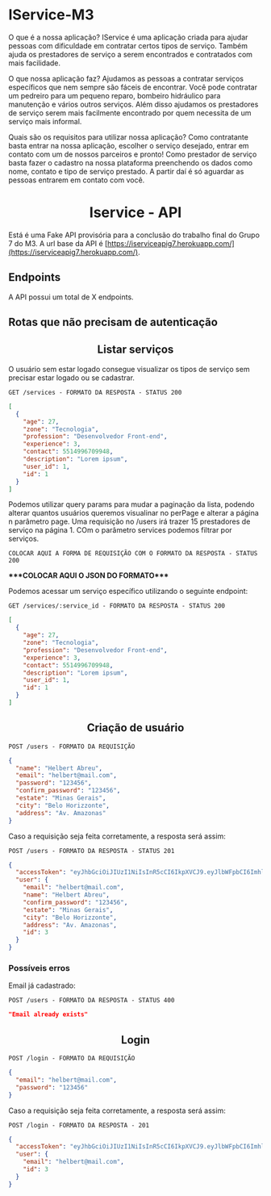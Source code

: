 # IService-M3

O que é a nossa aplicação?
IService é uma aplicação criada para ajudar pessoas com dificuldade em contratar certos tipos de serviço. Também ajuda os prestadores de serviço a serem encontrados e contratados com mais facilidade.

O que nossa aplicação faz?
Ajudamos as pessoas a contratar serviços específicos que nem sempre são fáceis de encontrar. Você pode contratar um pedreiro para um pequeno reparo, bombeiro hidráulico para manutenção e vários outros serviços. Além disso ajudamos os prestadores de serviço serem mais facilmente encontrado por quem necessita de um serviço mais informal.

Quais são os requisitos para utilizar nossa aplicação?
Como contratante basta entrar na nossa aplicação, escolher o serviço desejado, entrar em contato com um de nossos parceiros e pronto!
Como prestador de serviço basta fazer o cadastro na nossa plataforma preenchendo os dados como nome, contato e tipo de serviço prestado. A partir daí é só aguardar as pessoas entrarem em contato com você.

<h1 align="center">Iservice - API</h1>

Está é uma Fake API provisória para a conclusão do trabalho final do Grupo 7 do M3.
A url base da API é [https://iserviceapig7.herokuapp.com/](https://iserviceapig7.herokuapp.com/).

## **Endpoints**

A API possui um total de X endpoints.

## **Rotas que não precisam de autenticação**

<h2 align="center">Listar serviços</h2>
O usuário sem estar logado consegue visualizar os tipos de serviço sem precisar estar logado ou se cadastrar.

`GET /services - FORMATO DA RESPOSTA - STATUS 200`

```json
[
  {
    "age": 27,
    "zone": "Tecnologia",
    "profession": "Desenvolvedor Front-end",
    "experience": 3,
    "contact": 5514996709948,
    "description": "Lorem ipsum",
    "user_id": 1,
    "id": 1
  }
]
```

Podemos utilizar query params para mudar a paginação da lista, podendo alterar quantos usuários queremos visualinar no perPage e alterar a página n parâmetro page. Uma requisição no /users irá trazer 15 prestadores de serviço na página 1. COm o parâmetro services podemos filtrar por serviços.

`COLOCAR AQUI A FORMA DE REQUISIÇÃO COM O FORMATO DA RESPOSTA - STATUS 200`

**\*\*\***COLOCAR AQUI O JSON DO FORMATO**\*\*\***

Podemos acessar um serviço específico utilizando o seguinte endpoint:

`GET /services/:service_id - FORMATO DA RESPOSTA - STATUS 200`

```json
[
  {
    "age": 27,
    "zone": "Tecnologia",
    "profession": "Desenvolvedor Front-end",
    "experience": 3,
    "contact": 5514996709948,
    "description": "Lorem ipsum",
    "user_id": 1,
    "id": 1
  }
]
```

<h2 align="center">Criação de usuário</h2>

`POST /users - FORMATO DA REQUISIÇÃO`

```json
{
  "name": "Helbert Abreu",
  "email": "helbert@mail.com",
  "password": "123456",
  "confirm_password": "123456",
  "estate": "Minas Gerais",
  "city": "Belo Horizzonte",
  "address": "Av. Amazonas"
}
```

Caso a requisição seja feita corretamente, a resposta será assim:

`POST /users - FORMATO DA RESPOSTA - STATUS 201`

```json
{
  "accessToken": "eyJhbGciOiJIUzI1NiIsInR5cCI6IkpXVCJ9.eyJlbWFpbCI6ImhlbGJlcnRAbWFpbC5jb20iLCJpYXQiOjE2NjE5NDg1NDcsImV4cCI6MTY2MTk1MjE0Nywic3ViIjoiMyJ9.1kWzgUkrkpk25cYaZjXT6z8SDhqErtvPnUW3uDS2Evk",
  "user": {
    "email": "helbert@mail.com",
    "name": "Helbert Abreu",
    "confirm_password": "123456",
    "estate": "Minas Gerais",
    "city": "Belo Horizzonte",
    "address": "Av. Amazonas",
    "id": 3
  }
}
```

<h3>Possíveis erros</h3>

Email já cadastrado:

`POST /users - FORMATO DA RESPOSTA - STATUS 400`

```json
"Email already exists"
```

<h2 align="center">Login</h2>

`POST /login - FORMATO DA REQUISIÇÃO`

```json
{
  "email": "helbert@mail.com",
  "password": "123456"
}
```

Caso a requisição seja feita corretamente, a resposta será assim:

`POST /login - FORMATO DA RESPOSTA - 201`

```json
{
  "accessToken": "eyJhbGciOiJIUzI1NiIsInR5cCI6IkpXVCJ9.eyJlbWFpbCI6ImhlbGJlcnRAbWFpbC5jb20iLCJpYXQiOjE2NjE5NDkzNDcsImV4cCI6MTY2MTk1Mjk0Nywic3ViIjoiMyJ9._h-kw9ETZAfK38GqFt7WhqNFq-rnqV2dNMiXpC_LvQk",
  "user": {
    "email": "helbert@mail.com",
    "id": 3
  }
}
```
